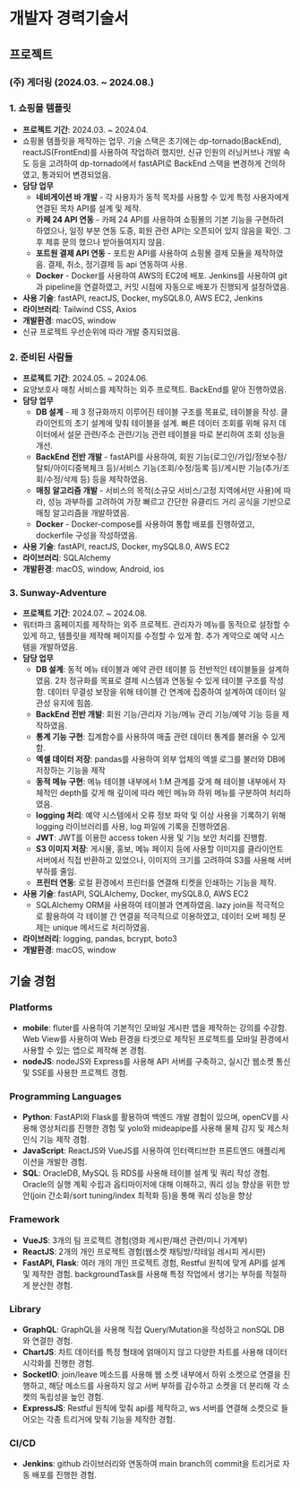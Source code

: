 # **개발자 경력기술서**

## **프로젝트**

### **(주) 게더링 (2024.03. ~ 2024.08.)**

### **1. 쇼핑몰 템플릿**

- **프로젝트 기간**: 2024.03. ~ 2024.04.
- 쇼핑몰 템플릿을 제작하는 업무. 기술 스택은 초기에는 dp-tornado(BackEnd), reactJS(FrontEnd)를 사용하여 작업하려 했지만, 신규 인원의 러닝커브나 개발 속도 등을 고려하여 dp-tornado에서 fastAPI로 BackEnd 스택을 변경하게 건의하였고, 통과되어 변경되었음.
- **담당 업무**
  - **네비게이션 바 개발** - 각 사용자가 동적 목차를 사용할 수 있게 특정 사용자에게 연결된 목차 API를 설계 및 제작.
  - **카페 24 API 연동** - 카페 24 API를 사용하여 쇼핑몰의 기본 기능을 구현하려 하였으나, 일정 부분 연동 도중, 회원 관련 API는 오픈되어 있지 않음을 확인. 그 후 제휴 문의 했으나 받아들여지지 않음.
  - **포트원 결제 API 연동** - 포트원 API를 사용하여 쇼핑몰 결제 모듈을 제작하였음. 결제, 취소, 정기결제 등 api 연동하여 사용.
  - **Docker** - Docker를 사용하여 AWS의 EC2에 배포. Jenkins를 사용하여 git과 pipeline을 연결하였고, 커밋 시점에 자동으로 배포가 진행되게 설정하였음.
- **사용 기술**: fastAPI, reactJS, Docker, mySQL8.0, AWS EC2, Jenkins
- **라이브러리**: Tailwind CSS, Axios
- **개발환경**: macOS, window
- 신규 프로젝트 우선순위에 따라 개발 중지되었음.

### **2. 준비된 사람들**

- **프로젝트 기간**: 2024.05. ~ 2024.06.
- 요양보호사 매칭 서비스를 제작하는 외주 프로젝트. BackEnd를 맡아 진행하였음.
- **담당 업무**
  - **DB 설계** - 제 3 정규화까지 이루어진 테이블 구조를 목표로, 테이블을 작성. 클라이언트의 초기 설계에 맞춰 테이블을 설계. 빠른 데이터 조회를 위해 유저 데이터에서 설문 관련/주소 관련/기능 관련 테이블을 따로 분리하여 조회 성능을 개선.
  - **BackEnd 전반 개발** - fastAPI를 사용하여, 회원 기능(로그인/가입/정보수정/탈퇴/아이디중복체크 등)/서비스 기능(조회/수정/등록 등)/게시판 기능(추가/조회/수정/삭제 등) 등을 제작하였음.
  - **매칭 알고리즘 개발** - 서비스의 목적(소규모 서비스/고정 지역에서만 사용)에 따라, 성능 과부하를 고려하여 가장 빠르고 간단한 유클리드 거리 공식을 기반으로 매칭 알고리즘을 개발하였음.
  - **Docker** - Docker-compose를 사용하여 통합 배포를 진행하였고, dockerfile 구성을 작성하였음.
- **사용 기술**: fastAPI, reactJS, Docker, mySQL8.0, AWS EC2
- **라이브러리**: SQLAlchemy
- **개발환경**: macOS, window, Android, ios

### **3. Sunway-Adventure**

- **프로젝트 기간**: 2024.07. ~ 2024.08.
- 워터파크 홈페이지를 제작하는 외주 프로젝트. 관리자가 메뉴를 동적으로 설정할 수 있게 하고, 템플릿을 제작해 페이지를 수정할 수 있게 함. 추가 계약으로 예약 시스템을 개발하였음.
- **담당 업무**
  - **DB 설계**: 동적 메뉴 테이블과 예약 관련 테이블 등 전반적인 테이블들을 설계하였음. 2차 정규화를 목표로 결제 시스템과 연동될 수 있게 테이블 구조를 작성함. 데이터 무결성 보장을 위해 테이블 간 연계에 집중하여 설계하여 데이터 일관성 유지에 힘씀.
  - **BackEnd 전반 개발**: 회원 기능/관리자 기능/메뉴 관리 기능/예약 기능 등을 제작하였음.
  - **통계 기능 구현**: 집계함수를 사용하여 매출 관련 데이터 통계를 불러올 수 있게 함.
  - **엑셀 데이터 저장**: pandas를 사용하여 외부 업체의 엑셀 로그를 불러와 DB에 저장하는 기능을 제작
  - **동적 메뉴 구현**: 메뉴 테이블 내부에서 1:M 관계를 갖게 해 테이블 내부에서 자체적인 depth를 갖게 해 깊이에 따라 메인 메뉴와 하위 메뉴를 구분하여 처리하였음.
  - **logging 처리**: 예약 시스템에서 오류 정보 파악 및 이상 사용을 기록하기 위해 logging 라이브러리를 사용, log 파일에 기록을 진행하였음.
  - **JWT**: JWT를 이용한 access token 사용 및 기능 보안 처리를 진행함.
  - **S3 이미지 저장**: 게시물, 홍보, 메뉴 페이지 등에 사용할 이미지를 클라이언트 서버에서 직접 반환하고 있었으나, 이미지의 크기를 고려하여 S3를 사용해 서버 부하를 줄임.
  - **프린터 연동**: 로컬 환경에서 프린터를 연결해 티켓을 인쇄하는 기능을 제작.
- **사용 기술**: fastAPI, SQLAlchemy, Docker, mySQL8.0, AWS EC2
  - SQLAlchemy ORM을 사용하여 테이블과 연계하였음. lazy join을 적극적으로 활용하여 각 테이블 간 연결을 적극적으로 이용하였고, 데이터 오버 페칭 문제는 unique 메서드로 처리하였음.
- **라이브러리**: logging, pandas, bcrypt, boto3
- **개발환경**: macOS, window

## **기술 경험**

### **Platforms**

- **mobile**: fluter를 사용하여 기본적인 모바일 게시판 앱을 제작하는 강의를 수강함. Web View를 사용하여 Web 환경을 타겟으로 제작된 프로젝트를 모바일 환경에서 사용할 수 있는 앱으로 제작해 본 경험.
- **nodeJS**: nodeJS와 Express를 사용해 API 서버를 구축하고, 실시간 웹소켓 통신 및 SSE를 사용한 프로젝트 경험.

### **Programming Languages**

- **Python**: FastAPI와 Flask를 활용하여 백엔드 개발 경험이 있으며, openCV를 사용해 영상처리를 진행한 경험 및 yolo와 mideapipe를 사용해 물체 감지 및 제스처 인식 기능 제작 경험.
- **JavaScript**: ReactJS와 VueJS를 사용하여 인터랙티브한 프론트엔드 애플리케이션을 개발한 경험.
- **SQL**: OracleDB, MySQL 등 RDS를 사용해 테이블 설계 및 쿼리 작성 경험. Oracle의 실행 계획 수립과 옵티마이저에 대해 이해하고, 쿼리 성능 향상을 위한 방안(join 간소화/sort tuning/index 최적화 등)을 통해 쿼리 성능을 향상

### **Framework**

- **VueJS**: 3개의 팀 프로젝트 경험(영화 게시판/패션 관련/미니 가계부)
- **ReactJS**: 2개의 개인 프로젝트 경험(웹소켓 채팅방/칵테일 레시피 게시판)
- **FastAPI, Flask**: 여러 개의 개인 프로젝트 경험, Restful 원칙에 맞게 API를 설계 및 제작한 경험. backgroundTask를 사용해 특정 작업에서 생기는 부하를 적절하게 분산한 경험.

### **Library**

- **GraphQL**: GraphQL을 사용해 직접 Query/Mutation을 작성하고 nonSQL DB와 연결한 경험.
- **ChartJS**: 차트 데이터를 특정 형태에 얽매이지 않고 다양한 차트를 사용해 데이터 시각화를 진행한 경험.
- **SocketIO**: join/leave 메소드를 사용해 웹 소켓 내부에서 하위 소켓으로 연결을 진행하고, 해당 메소드를 사용하지 않고 서버 부하를 감수하고 소켓을 더 분리해 각 소켓의 독립성을 높인 경험.
- **ExpressJS**: Restful 원칙에 맞춰 api를 제작하고, ws 서버를 연결해 소켓으로 들어오는 각종 트리거에 맞춰 기능을 제작한 경험.

### **CI/CD**

- **Jenkins**: github 라이브러리와 연동하여 main branch의 commit을 트리거로 자동 배포를 진행한 경험.
